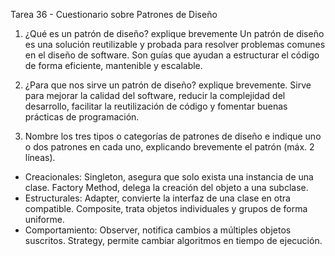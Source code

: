 Tarea 36 - Cuestionario sobre Patrones de Diseño

1. ¿Qué es un patrón de diseño? explique brevemente
Un patrón de diseño es una solución reutilizable y probada para resolver problemas comunes en el diseño de software. Son guías que ayudan a estructurar el código de forma eficiente, mantenible y escalable.

2. ¿Para que nos sirve un patrón de diseño? explique brevemente.
Sirve para mejorar la calidad del software, reducir la complejidad del desarrollo, facilitar la reutilización de código y fomentar buenas prácticas de programación.

3. Nombre los tres tipos o categorías de patrones de diseño e indique uno o dos patrones en cada uno, explicando brevemente el patrón (máx. 2 líneas).
- Creacionales: Singleton, asegura que solo exista una instancia de una clase. Factory Method, delega la creación del objeto a una subclase.
- Estructurales: Adapter, convierte la interfaz de una clase en otra compatible. Composite, trata objetos individuales y grupos de forma uniforme.
- Comportamiento: Observer, notifica cambios a múltiples objetos suscritos. Strategy, permite cambiar algoritmos en tiempo de ejecución.